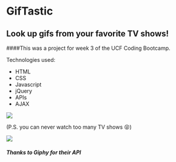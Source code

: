 # GifTastic

## Look up gifs from your favorite TV shows!

####This was a project for week 3 of the UCF Coding Bootcamp.

Technologies used:
* HTML
* CSS
* Javascript
* jQuery
* APIs
* AJAX

![](https://media.giphy.com/media/HzXwlkMSvsxK8/giphy.gif)

(P.S. you can never watch too many TV shows :stuck_out_tongue_closed_eyes:)

![](https://media.giphy.com/media/Myrl3DnFGuuvS/giphy.gif)


##### Thanks to Giphy for their API